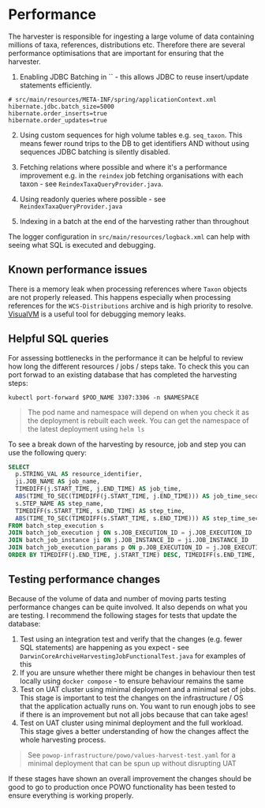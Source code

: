 # Performance

The harvester is responsible for ingesting a large volume of data containing millions of taxa, references, distributions etc. Therefore there are several performance optimisations that are important for ensuring that the harvester.

1. Enabling JDBC Batching in `` - this allows JDBC to reuse insert/update statements efficiently.

```
# src/main/resources/META-INF/spring/applicationContext.xml
hibernate.jdbc.batch_size=5000
hibernate.order_inserts=true
hibernate.order_updates=true
```

2. Using custom sequences for high volume tables e.g. `seq_taxon`. This means fewer round trips to the DB to get identifiers AND without using sequences JDBC batching is silently disabled.

3. Fetching relations where possible and where it's a performance improvement e.g. in the `reindex` job fetching organisations with each taxon - see `ReindexTaxaQueryProvider.java`.

4. Using readonly queries where possible - see `ReindexTaxaQueryProvider.java`

5. Indexing in a batch at the end of the harvesting rather than throughout

The logger configuration in `src/main/resources/logback.xml` can help with seeing what SQL is executed and debugging.

## Known performance issues

There is a memory leak when processing references where `Taxon` objects are not properly released. This happens especially when processing references for the `WCS-Distributions` archive and is high priority to resolve. [VisualVM](https://visualvm.github.io/) is a useful tool for debugging memory leaks.

## Helpful SQL queries

For assessing bottlenecks in the performance it can be helpful to review how long the different resources / jobs / steps take. To check this you can port forwad to an existing database that has completed the harvesting steps:

```
kubectl port-forward $POD_NAME 3307:3306 -n $NAMESPACE
```

> The pod name and namespace will depend on when you check it as the deployment is rebuilt each week. You can get the namespace of the latest deployment using `helm ls`

To see a break down of the harvesting by resource, job and step you can use the following query:

```sql
SELECT
  p.STRING_VAL AS resource_identifier,
  ji.JOB_NAME AS job_name,
  TIMEDIFF(j.START_TIME, j.END_TIME) AS job_time,
  ABS(TIME_TO_SEC(TIMEDIFF(j.START_TIME, j.END_TIME))) AS job_time_seconds,
  s.STEP_NAME AS step_name,
  TIMEDIFF(s.START_TIME, s.END_TIME) AS step_time,
  ABS(TIME_TO_SEC(TIMEDIFF(s.START_TIME, s.END_TIME))) AS step_time_seconds
FROM batch_step_execution s
JOIN batch_job_execution j ON s.JOB_EXECUTION_ID = j.JOB_EXECUTION_ID
JOIN batch_job_instance ji ON j.JOB_INSTANCE_ID = ji.JOB_INSTANCE_ID
JOIN batch_job_execution_params p ON p.JOB_EXECUTION_ID = j.JOB_EXECUTION_ID AND p.KEY_NAME = "resource.identifier"
ORDER BY TIMEDIFF(j.END_TIME, j.START_TIME) DESC, TIMEDIFF(s.END_TIME, s.START_TIME) DESC;
```

## Testing performance changes

Because of the volume of data and number of moving parts testing performance changes can be quite involved. It also depends on what you are testing. I recommend the following stages for tests that update the database:

1. Test using an integration test and verify that the changes (e.g. fewer SQL statements) are happening as you expect - see `DarwinCoreArchiveHarvestingJobFunctionalTest.java` for examples of this
2. If you are unsure whether there might be changes in behaviour then test locally using `docker compose` - to ensure behaviour remains the same
3. Test on UAT cluster using minimal deployment and a minimal set of jobs. This stage is important to test the changes on the infrastructure / OS that the application actually runs on. You want to run enough jobs to see if there is an improvement but not all jobs because that can take ages!
4. Test on UAT cluster using minimal deployment and the full workload. This stage gives a better understanding of how the changes affect the whole harvesting process.

> See `powop-infrastructure/powo/values-harvest-test.yaml` for a minimal deployment that can be spun up without disrupting UAT

If these stages have shown an overall improvement the changes should be good to go to production once POWO functionality has been tested to ensure everything is working properly.
